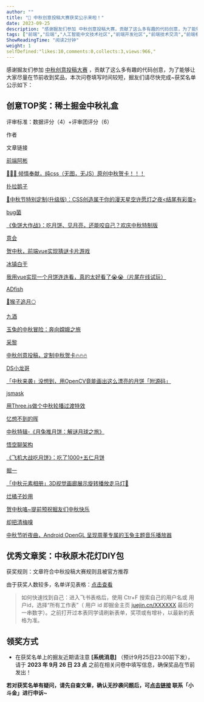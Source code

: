```yaml
---
author: ""
title: "🎁 中秋创意投稿大赛获奖公示来啦！"
date: 2023-09-25
description: "感谢掘友们参加 中秋创意投稿大赛，贡献了这么多有趣的代码创意，为了能够让大家尽量在节前收到奖品，本次问卷填写时间紧迫，请尽快完成"
tags: ["前端","后端","人工智能中文技术社区","前端开发社区","前端技术交流","前端框架教程","JavaScript 学习资源","CSS 技巧与最佳实践","HTML5 最新动态","前端工程师职业发展","开源前端项目","前端技术趋势"]
ShowReadingTime: "阅读2分钟"
weight: 1
selfDefined:"likes:10,comments:0,collects:3,views:966,"
---
```

感谢掘友们参加 [中秋创意投稿大赛](https://juejin.cn/post/7277797749886009398 "https://juejin.cn/post/7277797749886009398") ，贡献了这么多有趣的代码创意，为了能够让大家尽量在节前收到奖品，本次问卷填写时间较短，掘友们请尽快完成~获奖名单公示如下：

创意TOP奖：稀土掘金中秋礼盒
---------------

评审标准：数据评分（4）+评审团评分（6）

作者

文章链接

[前端阿彬](https://juejin.cn/user/994399097982728 "https://juejin.cn/user/994399097982728")

[🥳🥳🥳 倾情奉献，纯css（无图，无JS）原创中秋贺卡！！！](https://juejin.cn/post/7279585277831856165 "https://juejin.cn/post/7279585277831856165")

[扑拉鹅子](https://juejin.cn/user/2013961033883752 "https://juejin.cn/user/2013961033883752")

[🏮中秋节特别定制(升级版)：CSS创造属于你的漫天星空许愿灯之夜<结尾有彩蛋>](https://juejin.cn/post/7278123169259487289 "https://juejin.cn/post/7278123169259487289")

[bug菌](https://juejin.cn/user/695333581765240 "https://juejin.cn/user/695333581765240")

[《兔饼大作战》：吃月饼、见月亮，还能咬自己？欢庆中秋特制版](https://juejin.cn/post/7278597256957526028 "https://juejin.cn/post/7278597256957526028")

[意会](https://juejin.cn/user/207177568228013 "https://juejin.cn/user/207177568228013")

[贺中秋，前端vue实现猜谜卡片游戏](https://juejin.cn/post/7278104060237398052 "https://juejin.cn/post/7278104060237398052")

[冰镇白干](https://juejin.cn/user/3241800100229197 "https://juejin.cn/user/3241800100229197")

[我用vue实现一个月饼连连看，真的太好看了😭😭（片尾在线试玩）](https://juejin.cn/post/7278496260479107109 "https://juejin.cn/post/7278496260479107109")

[ADfish](https://juejin.cn/user/3069492197606504 "https://juejin.cn/user/3069492197606504")

[🐒猴子追月🌕](https://juejin.cn/post/7280007125999288372 "https://juejin.cn/post/7280007125999288372")

[九酒](https://juejin.cn/user/201965869205213 "https://juejin.cn/user/201965869205213")

[玉兔的中秋冒险：奔向嫦娥之旅](https://juejin.cn/post/7279346413915406391 "https://juejin.cn/post/7279346413915406391")

[采黎](https://juejin.cn/user/4438109753182343 "https://juejin.cn/user/4438109753182343")

[中秋创意投稿，定制中秋贺卡🔥🔥🔥](https://juejin.cn/post/7280436213886091305 "https://juejin.cn/post/7280436213886091305")

[DS小龙哥](https://juejin.cn/user/968038836867111 "https://juejin.cn/user/968038836867111")

[「中秋来袭」没想到，用OpenCV竟能画出这么漂亮的月饼「附源码」](https://juejin.cn/post/7278246015194546191 "https://juejin.cn/post/7278246015194546191")

[jsmask](https://juejin.cn/user/1204720472953240 "https://juejin.cn/user/1204720472953240")

[用Three.js做个中秋轮播过渡特效](https://juejin.cn/post/7278244851041108029 "https://juejin.cn/post/7278244851041108029")

[忆想不到的晖](https://juejin.cn/user/817692384431470 "https://juejin.cn/user/817692384431470")

[中秋特辑-《月兔推月饼：解谜月球之旅》](https://juejin.cn/post/7278592935469088803 "https://juejin.cn/post/7278592935469088803")

[悟空聊架构](https://juejin.cn/user/3773179639893229 "https://juejin.cn/user/3773179639893229")

[《飞机大战吃月饼》：吃了1000+五仁月饼](https://juejin.cn/post/7278566669281640503 "https://juejin.cn/post/7278566669281640503")

[掘一](https://juejin.cn/user/3007909652072638 "https://juejin.cn/user/3007909652072638")

[「中秋元素相册」3D视觉画廊展示旋转播放走马灯🏮](https://juejin.cn/post/7279720035735830580 "https://juejin.cn/post/7279720035735830580")

[烂橘子妙用](https://juejin.cn/user/3878720387681480 "https://juejin.cn/user/3878720387681480")

[贺中秋咯~提前预祝掘友们中秋快乐](https://juejin.cn/post/7278868533877833788 "https://juejin.cn/post/7278868533877833788")

[却把清梅嗅](https://juejin.cn/user/1503787635450584 "https://juejin.cn/user/1503787635450584")

[中秋节听夜曲，Android OpenGL 呈现周董专属的玉兔主题音乐播放器](https://juejin.cn/post/7281147452980019258 "https://juejin.cn/post/7281147452980019258")

优秀文章奖：中秋原木花灯DIY包
----------------

获奖规则：文章符合中秋投稿大赛规则且被官方推荐

由于获奖人数较多，名单详见表格：[点击查看](https://bytedance.feishu.cn/sheets/YzMts3Yl7hyG8KtEmWacIUfnnxc?from=from_copylink "https://bytedance.feishu.cn/sheets/YzMts3Yl7hyG8KtEmWacIUfnnxc?from=from_copylink")

> 如何快速找到自己：进入飞书表格后，使用 Ctr+F 搜索自己的用户名或 用户id，选择“所有工作表”（ 用户 id 即掘金主页 [juejin.cn/XXXXXX](https://juejin.cn/XXXXXX "https://juejin.cn/XXXXXX") 最后的一串数字）。之前打开过本表同学请刷新表单，奖项或有增补，以最新的表格为准。

领奖方式
----

*   在获奖名单上的掘友近期请注意 **\[系统消息\]** （预计9月25日23:00前下发），请于 **2023 年 9月 26 日 23 点** 之前在相关问卷中填写信息，确保奖品在节前发出！

**若对获奖名单有疑问，请先自查文章，确认无抄袭问题后，可[点击链接](https://juejin.cn/notification/im?participantId=2414980799929576 "https://juejin.cn/notification/im?participantId=2414980799929576") 联系「小斗金」进行申诉~**